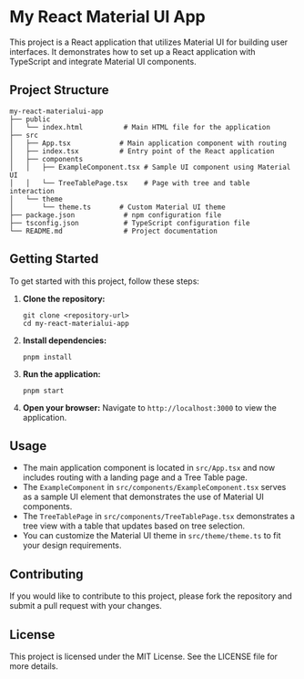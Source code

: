 # My React Material UI App

This project is a React application that utilizes Material UI for building user interfaces. It demonstrates how to set up a React application with TypeScript and integrate Material UI components.

## Project Structure

```
my-react-materialui-app
├── public
│   └── index.html          # Main HTML file for the application
├── src
│   ├── App.tsx            # Main application component with routing
│   ├── index.tsx          # Entry point of the React application
│   ├── components
│   │   ├── ExampleComponent.tsx # Sample UI component using Material UI
│   │   └── TreeTablePage.tsx    # Page with tree and table interaction
│   └── theme
│       └── theme.ts       # Custom Material UI theme
├── package.json            # npm configuration file
├── tsconfig.json           # TypeScript configuration file
└── README.md               # Project documentation
```

## Getting Started

To get started with this project, follow these steps:

1. **Clone the repository:**
   ```
   git clone <repository-url>
   cd my-react-materialui-app
   ```

2. **Install dependencies:**
   ```
   pnpm install
   ```

3. **Run the application:**
   ```
   pnpm start
   ```

4. **Open your browser:**
   Navigate to `http://localhost:3000` to view the application.

## Usage

- The main application component is located in `src/App.tsx` and now includes routing with a landing page and a Tree Table page.
- The `ExampleComponent` in `src/components/ExampleComponent.tsx` serves as a sample UI element that demonstrates the use of Material UI components.
- The `TreeTablePage` in `src/components/TreeTablePage.tsx` demonstrates a tree view with a table that updates based on tree selection.
- You can customize the Material UI theme in `src/theme/theme.ts` to fit your design requirements.

## Contributing

If you would like to contribute to this project, please fork the repository and submit a pull request with your changes.

## License

This project is licensed under the MIT License. See the LICENSE file for more details.